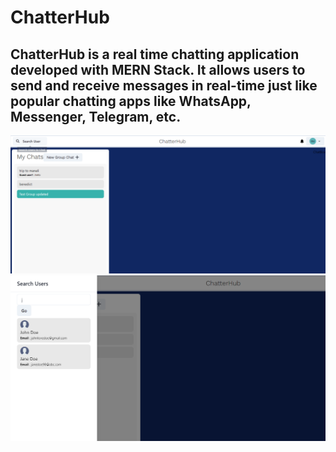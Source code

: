 # ChatterHub
## ChatterHub is a real time chatting application developed with MERN Stack. It allows users to send and receive messages in real-time just like popular chatting apps like WhatsApp, Messenger, Telegram, etc.
![home page](/docs/preview1.png)
![user search](/docs/preview2.png)



